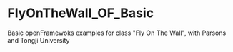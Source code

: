 FlyOnTheWall_OF_Basic
=====================

Basic openFramewoks examples for class "Fly On The Wall", with Parsons and Tongji University
